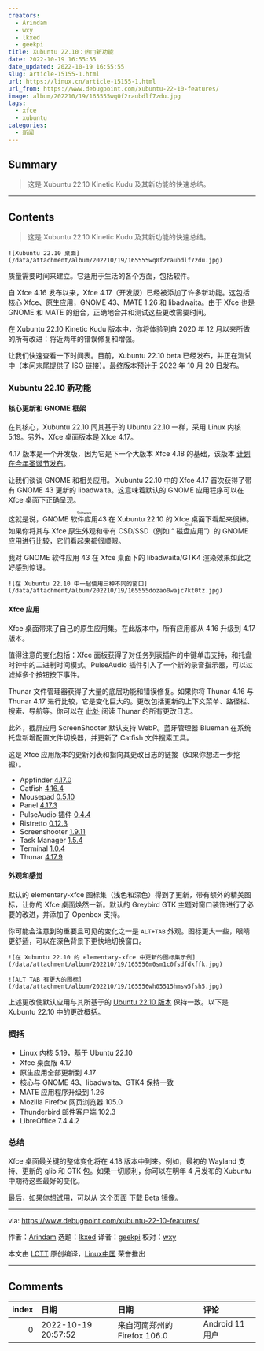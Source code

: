 ```yaml
---
creators:
  - Arindam
  - wxy
  - lkxed
  - geekpi
title: Xubuntu 22.10：热门新功能
date: 2022-10-19 16:55:55
date_updated: 2022-10-19 16:55:55
slug: article-15155-1.html
url: https://linux.cn/article-15155-1.html
url_from: https://www.debugpoint.com/xubuntu-22-10-features/
image: album/202210/19/165555wq0f2raubdlf7zdu.jpg
tags:
  - xfce
  - xubuntu
categories:
  - 新闻
---
```


## Summary

> 这是 Xubuntu 22.10 Kinetic Kudu 及其新功能的快速总结。

***

<!-- more -->

## Contents

> 
> 这是 Xubuntu 22.10 Kinetic Kudu 及其新功能的快速总结。
> 
> 
> 

`![Xubuntu 22.10 桌面](/data/attachment/album/202210/19/165555wq0f2raubdlf7zdu.jpg)`

质量需要时间来建立。它适用于生活的各个方面，包括软件。

自 Xfce 4.16 发布以来，Xfce 4.17（开发版）已经被添加了许多新功能。这包括核心 Xfce、原生应用，GNOME 43、MATE 1.26 和 libadwaita。由于 Xfce 也是 GNOME 和 MATE 的组合，正确地合并和测试这些更改需要时间。

在 Xubuntu 22.10 Kinetic Kudu 版本中，你将体验到自 2020 年 12 月以来所做的所有改进：将近两年的错误修复和增强。

让我们快速查看一下时间表。目前，Xubuntu 22.10 beta 已经发布，并正在测试中（本问末尾提供了 ISO 链接）。最终版本预计于 2022 年 10 月 20 日发布。

### Xubuntu 22.10 新功能

#### 核心更新和 GNOME 框架

在其核心，Xubuntu 22.10 同其基于的 Ubuntu 22.10 一样，采用 Linux 内核 5.19。另外，Xfce 桌面版本是 Xfce 4.17。

4.17 版本是一个开发版，因为它是下一个大版本 Xfce 4.18 的基础，该版本 [计划在今年圣诞节发布](https://debugpointnews.com/xfce-4-18-announcement/)。

让我们谈谈 GNOME 和相关应用。 Xubuntu 22.10 中的 Xfce 4.17 首次获得了带有 GNOME 43 更新的 libadwaita。这意味着默认的 GNOME 应用程序可以在 Xfce 桌面下正确呈现。

这就是说，GNOME <ruby> 软件应用 <rt>  Software </rt></ruby> 43 在 Xubuntu 22.10 的 Xfce 桌面下看起来很棒。如果你将其与 Xfce 原生外观和带有 CSD/SSD（例如 “<ruby> 磁盘应用 <rt>  Disk </rt></ruby>”）的 GNOME 应用进行比较，它们看起来都很顺眼。

我对 GNOME 软件应用 43 在 Xfce 桌面下的 libadwaita/GTK4 渲染效果如此之好感到惊讶。

`![在 Xubuntu 22.10 中一起使用三种不同的窗口](/data/attachment/album/202210/19/165555dozao0wajc7kt0tz.jpg)`

#### Xfce 应用

Xfce 桌面带来了自己的原生应用集。在此版本中，所有应用都从 4.16 升级到 4.17 版本。

值得注意的变化包括：Xfce 面板获得了对任务列表插件的中键单击支持，和托盘时钟中的二进制时间模式。PulseAudio 插件引入了一个新的录音指示器，可以过滤掉多个按钮按下事件。

Thunar 文件管理器获得了大量的底层功能和错误修复。如果你将 Thunar 4.16 与 Thunar 4.17 进行比较，它是变化巨大的。更改包括更新的上下文菜单、路径栏、搜索、导航等。你可以在 [此处](https://gitlab.xfce.org/xfce/thunar/-/blob/master/NEWS) 阅读 Thunar 的所有更改日志。

此外，截屏应用 ScreenShooter 默认支持 WebP。蓝牙管理器 Blueman 在系统托盘新增配置文件切换器，并更新了 Catfish 文件搜索工具。

这是 Xfce 应用版本的更新列表和指向其更改日志的链接（如果你想进一步挖掘）。

* Appfinder [4.17.0](https://gitlab.xfce.org/xfce/xfce4-appfinder/-/blob/master/NEWS)
* Catfish [4.16.4](https://gitlab.xfce.org/apps/catfish/-/blob/master/NEWS)
* Mousepad [0.5.10](https://gitlab.xfce.org/apps/mousepad/-/blob/master/NEWS)
* Panel [4.17.3](https://gitlab.xfce.org/xfce/xfce4-panel/-/blob/master/NEWS)
* PulseAudio 插件 [0.4.4](https://gitlab.xfce.org/panel-plugins/xfce4-pulseaudio-plugin/-/blob/master/NEWS)
* Ristretto [0.12.3](https://gitlab.xfce.org/apps/ristretto/-/blob/master/NEWS)
* Screenshooter [1.9.11](https://gitlab.xfce.org/apps/xfce4-screenshooter/-/blob/master/NEWS)
* Task Manager [1.5.4](https://gitlab.xfce.org/apps/xfce4-taskmanager/-/blob/master/NEWS)
* Terminal [1.0.4](https://gitlab.xfce.org/apps/xfce4-terminal/-/blob/master/NEWS)
* Thunar [4.17.9](https://gitlab.xfce.org/xfce/thunar/-/blob/master/NEWS)

#### 外观和感觉

默认的 elementary-xfce 图标集（浅色和深色）得到了更新，带有额外的精美图标，让你的 Xfce 桌面焕然一新。默认的 Greybird GTK 主题对窗口装饰进行了必要的改进，并添加了 Openbox 支持。

你可能会注意到的重要且可见的变化之一是 `ALT+TAB` 外观。图标更大一些，眼睛更舒适，可以在深色背景下更快地切换窗口。

`![在 Xubuntu 22.10 的 elementary-xfce 中更新的图标集示例](/data/attachment/album/202210/19/165556m0sm1c0fsdfdkffk.jpg)`

`![ALT TAB 有更大的图标](/data/attachment/album/202210/19/165556wh05515hmsw5fsh5.jpg)`

上述更改使默认应用与其所基于的 [Ubuntu 22.10 版本](https://www.debugpoint.com/ubuntu-22-10/) 保持一致。以下是 Xubuntu 22.10 中的更改概括。

### 概括

* Linux 内核 5.19，基于 Ubuntu 22.10
* Xfce 桌面版 4.17
* 原生应用全部更新到 4.17
* 核心与 GNOME 43、libadwaita、GTK4 保持一致
* MATE 应用程序升级到 1.26
* Mozilla Firefox 网页浏览器 105.0
* Thunderbird 邮件客户端 102.3
* LibreOffice 7.4.4.2

### 总结

Xfce 桌面最关键的整体变化将在 4.18 版本中到来。例如，最初的 Wayland 支持、更新的 glib 和 GTK 包。如果一切顺利，你可以在明年 4 月发布的 Xubuntu 中期待这些最好的变化。

最后，如果你想试用，可以从 [这个页面](https://cdimage.ubuntu.com/xubuntu/releases/kinetic/beta/) 下载 Beta 镜像。

---

via: <https://www.debugpoint.com/xubuntu-22-10-features/>

作者：[Arindam](https://www.debugpoint.com/author/admin1/) 选题：[lkxed](https://github.com/lkxed) 译者：[geekpi](https://github.com/geekpi) 校对：[wxy](https://github.com/wxy)

本文由 [LCTT](https://github.com/LCTT/TranslateProject) 原创编译，[Linux中国](https://linux.cn/) 荣誉推出

***

## Comments

|   index | 日期                | 日期                                         | 评论         |
|--------:|:--------------------|:---------------------------------------------|:-------------|
|       0 | 2022-10-19 20:57:52 | 来自河南郑州的 Firefox 106.0|Android 11 用户 | 机器翻译吗？ |
